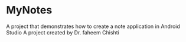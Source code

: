 # MyNotes
A project that demonstrates how to create a note application in Android Studio
A project created by Dr. faheem Chishti
